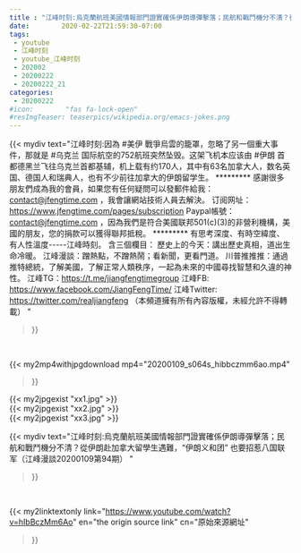 ```yaml
---
title : "江峰时刻:烏克蘭航班美國情報部門證實確係伊朗導彈擊落；民航和戰鬥機分不清？從伊朗赴加拿大留學生遇難，“伊朗义和团” 也要招惹八国联军（江峰漫談20200109第94期） "
date:        2020-02-22T21:59:30-07:00
tags:
 - youtube
 - 江峰时刻
 - youtube_江峰时刻
 - 202002
 - 20200222
 - 20200222_21
categories:
 - 20200222
#icon:        "fas fa-lock-open"
#resImgTeaser: teaserpics/wikipedia.org/emacs-jokes.png
---
```


{{< mydiv text="江峰时刻:因為 #美伊 戰爭烏雲的籠罩，忽略了另一個重大事件，那就是 #乌克兰 国际航空的752航班突然坠毁。这架飞机本应该由 #伊朗 首都德黑兰飞往乌克兰首都基辅，机上载有约170人，其中有63名加拿大人，数名英国、德国人和瑞典人，也有不少前往加拿大的伊朗留学生。     ********* 感謝很多朋友們成為我的會員，如果您有任何疑問可以發郵件給我：contact@jfengtime.com ，我會讓網站技術人員去解決。 订阅网址：https://www.jfengtime.com/pages/subscription Paypal帳號：contact@jfengtime.com ，因為我們是符合美國联邦501(c)(3)的非營利機構，美國的朋友，您的捐款可以獲得聯邦抵稅。     ********* 有思考深度、有時空緯度、有人性溫度-----江峰時刻。 含三個欄目： 歷史上的今天：講出歷史真相，道出生命冷暖。 江峰漫談：蹭熱點，不蹭熱鬧；看新聞，更看門道。 川普推推推：通過推特總統，了解美國，了解正常人類秩序，一起為未來的中國尋找智慧和久違的神性。  江峰TG：https://t.me/jiangfengtimegroup 江峰FB: https://www.facebook.com/JiangFengTime/ 江峰Twitter: https://twitter.com/realjiangfeng （本頻道擁有所有內容版權，未經允許不得轉載） "
>}}
<br>


{{< my2mp4withjpgdownload mp4="20200109_s064s_hibbczmm6ao.mp4"
>}}

{{< my2jpgexist "xx1.jpg" >}}<br>
{{< my2jpgexist "xx2.jpg" >}}<br>
{{< my2jpgexist "xx3.jpg" >}}<br>



{{< mydiv text="江峰时刻:烏克蘭航班美國情報部門證實確係伊朗導彈擊落；民航和戰鬥機分不清？從伊朗赴加拿大留學生遇難，“伊朗义和团” 也要招惹八国联军（江峰漫談20200109第94期） "
>}}
<br>

{{< my2linktextonly link="https://www.youtube.com/watch?v=hIbBczMm6Ao"
en="the origin source link" cn="原始來源網址"
>}}


<br>

